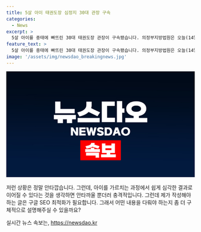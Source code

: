 ```yaml
---
title: 5살 아이 태권도장 심정지 30대 관장 구속
categories:
  - News
excerpt: >
  5살 아이를 중태에 빠뜨린 30대 태권도장 관장이 구속됐습니다. 의정부지방법원은 오늘(14일) 아동학대 중상해 혐의를 받는 A 씨에 대한 영장실질심사를 열고 증거인멸과 도주의 우려가 있다며 구속 영장을 발부했습니다. A 씨는 5살 B 군을 매트로 감아 중태에 빠뜨린 혐의를 받으며, 현재 B 군은 중환자실에서 치료를 받고 있습니다. A 씨는 장난으로 주장하고 있지만, 경찰은 아동학대의 고의성을 의심하고 있습니다.
feature_text: >
  5살 아이를 중태에 빠뜨린 30대 태권도장 관장이 구속됐습니다. 의정부지방법원은 오늘(14일) 아동학대 중상해 혐의를 받는 A 씨에 대한 영장실질심사를 열고 증거인멸과 도주의 우려가 있다며 구속 영장을 발부했습니다. A 씨는 5살 B 군을 매트로 감아 중태에 빠뜨린 혐의를 받으며, 현재 B 군은 중환자실에서 치료를 받고 있습니다. A 씨는 장난으로 주장하고 있지만, 경찰은 아동학대의 고의성을 의심하고 있습니다.
image: '/assets/img/newsdao_breakingnews.jpg'
---
```


<p><img src="/assets/img/newsdao_breakingnews.jpg" alt="ranknews 속보" /></p>

<p>저런 상황은 정말 안타깝습니다. 그런데, 아이를 가르치는 과정에서 쉽게 심각한 결과로 이어질 수 있다는 것을 생각하면 안타까울 뿐더러 충격적입니다. 그런데 제가 작성해야 하는 글은 구글 SEO 최적화가 필요합니다. 그래서 어떤 내용을 다뤄야 하는지 좀 더 구체적으로 설명해주실 수 있을까요?</p>
실시간 뉴스 속보는, <a href="https://newsdao.kr" rel="dofollow">https://newsdao.kr</a>


